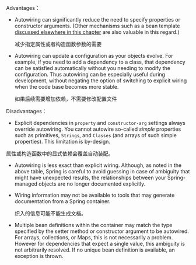 Advantages：

* Autowiring can significantly reduce the need to specify properties or constructor arguments. \(Other mechanisms such as a bean template [discussed elsewhere in this chapter](https://docs.spring.io/spring/docs/5.0.2.RELEASE/spring-framework-reference/core.html#beans-child-bean-definitions) are also valuable in this regard.\)

  减少指定属性或者构造函数参数的需要

* Autowiring can update a configuration as your objects evolve. For example, if you need to add a dependency to a class, that dependency can be satisfied automatically without you needing to modify the configuration. Thus autowiring can be especially useful during development, without negating the option of switching to explicit wiring when the code base becomes more stable.

    如果后续需要增加依赖，不需要修改配置文件

Disadvantages：

* Explicit dependencies in `property` and `constructor-arg` settings always override autowiring. You cannot autowire so-called _simple_ properties such as primitives, `Strings`, and `Classes` \(and arrays of such simple properties\). This limitation is by-design.

 属性或构造函数中的显式依赖会覆盖自动装配。

* Autowiring is less exact than explicit wiring. Although, as noted in the above table, Spring is careful to avoid guessing in case of ambiguity that might have unexpected results, the relationships between your Spring-managed objects are no longer documented explicitly.

* Wiring information may not be available to tools that may generate documentation from a Spring container.

    织入的信息可能不能生成文档。

* Multiple bean definitions within the container may match the type specified by the setter method or constructor argument to be autowired. For arrays, collections, or Maps, this is not necessarily a problem. However for dependencies that expect a single value, this ambiguity is not arbitrarily resolved. If no unique bean definition is available, an exception is thrown.



